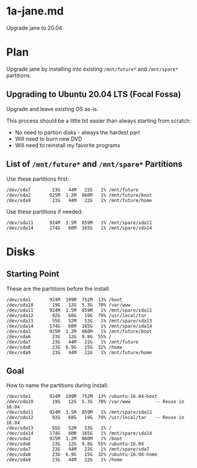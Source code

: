 
# 1a-jane.md

Upgrade jane to 20.04.

# Plan

Upgrade jane by installing into existing `/mnt/future*` and `/mnt/spare*` partitions.

## Upgrading to Ubuntu 20.04 LTS (Focal Fossa)

Upgrade and leave existing OS as-is.

This process should be a little bit easier than always starting from scratch:

- No need to partion disks - always the hardest part
- Will need to burn new DVD
- Will need to reinstall my favorite programs

## List of `/mnt/future*` and `/mnt/spare*` Partitions

Use these partitions first:
```
/dev/sda7        23G   44M   22G   1% /mnt/future
/dev/sda2       925M  1.2M  860M   1% /mnt/future/boot
/dev/sda9        23G   44M   22G   1% /mnt/future/home
```

Use these partitions if needed:
```
/dev/sda11      924M  1.5M  859M   1% /mnt/spare/sda11
/dev/sda14      174G   60M  165G   1% /mnt/spare/sda14
```

# Disks

## Starting Point

These are the partitions before the install:

```
/dev/sda1       924M  109M  752M  13% /boot
/dev/sda10       19G   12G  5.3G  70% /var/www
/dev/sda11      924M  1.5M  859M   1% /mnt/spare/sda11
/dev/sda12       92G   68G   19G  79% /usr/local/tar
/dev/sda13       55G   52M   53G   1% /mnt/spare/sda13
/dev/sda14      174G   60M  165G   1% /mnt/spare/sda14
/dev/sda2       925M  1.2M  860M   1% /mnt/future/boot
/dev/sda6        23G   12G  9.8G  55% /
/dev/sda7        23G   44M   22G   1% /mnt/future
/dev/sda8        23G  6.9G   15G  32% /home
/dev/sda9        23G   44M   22G   1% /mnt/future/home
```

## Goal

How to name the partitions during install:

```
/dev/sda1       924M  109M  752M  13% /ubuntu-16.04-boot
/dev/sda10       19G   12G  5.3G  70% /var/www         -- Reuse in 16.04
/dev/sda11      924M  1.5M  859M   1% /mnt/spare/sda11
/dev/sda12       92G   68G   19G  79% /usr/local/tar   -- Reuse in 16.04
/dev/sda13       55G   52M   53G   1% /
/dev/sda14      174G   60M  165G   1% /mnt/spare/sda14
/dev/sda2       925M  1.2M  860M   1% /boot
/dev/sda6        23G   12G  9.8G  55% /ubuntu-16.04
/dev/sda7        23G   44M   22G   1% /mnt/spare/sda7
/dev/sda8        23G  6.9G   15G  32% /ubuntu-16.04-home
/dev/sda9        23G   44M   22G   1% /home
```

